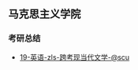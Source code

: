 ## 马克思主义学院

<!-- recent-update-start -->
### 考研总结
- [19-英语-zls-跨考现当代文学-@scu](personal-summary/mks/19-英语-zls-跨考现当代文学-@scu.md)


<!-- recent-update-end -->